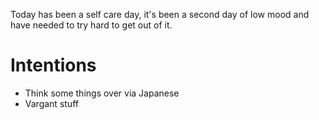Today has been a self care day, it's been a second day of low mood and have needed to try hard to get out of it.

# Intentions
- Think some things over via Japanese
- Vargant stuff